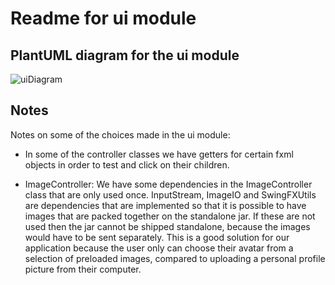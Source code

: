 # Readme for ui module

## PlantUML diagram for the ui module

![uiDiagram](/uploads/377314bb8d4c40e91331c96a6cd98b21/uiDiagram.png)

## Notes

Notes on some of the choices made in the ui module:

- In some of the controller classes we have getters for certain fxml objects in order to test and click on their children.

- ImageController: We have some dependencies in the ImageController class that are only used once. InputStream, ImageIO and SwingFXUtils are dependencies that are implemented so that it is possible to have images that are packed together on the standalone jar. If these are not used then the jar cannot be shipped standalone, because the images would have to be sent separately. This is a good solution for our application because the user only can choose their avatar from a selection of preloaded images, compared to uploading a personal profile picture from their computer.
